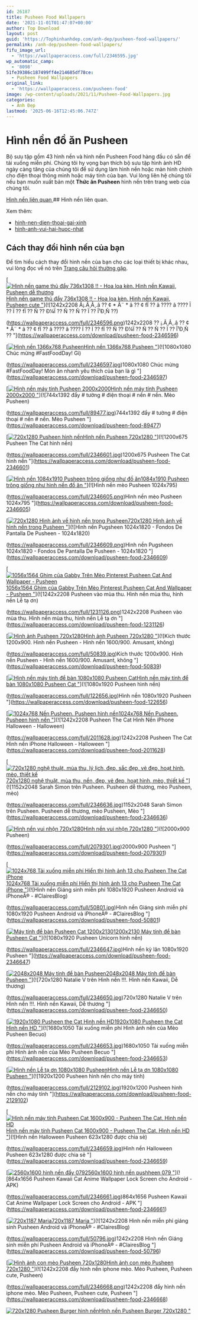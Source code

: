 ```yaml
---
id: 26187
title: Pusheen Food Wallpapers
date: '2021-11-01T01:47:07+00:00'
author: Top Download
layout: post
guid: 'https://Tophinhanhdep.com/anh-dep/pusheen-food-wallpapers/'
permalink: /anh-dep/pusheen-food-wallpapers/
fifu_image_url:
  - 'https://wallpaperaccess.com/full/2346595.jpg'
wp_automatic_camp:
  - '8098'
51fe39386c187499ff4e214685df78ce:
  - Pusheen Food Wallpapers
original_link:
  - 'https://wallpaperaccess.com/pusheen-food'
image: /wp-content/uploads/2021/11/Pusheen-Food-Wallpapers.jpg
categories:
  - Ảnh Đẹp
lastmod: '2025-06-16T12:45:06.747Z'
---
```

# Hình nền đồ ăn Pusheen

Bộ sưu tập gồm 43 hình nền và hình nền Pusheen Food hàng đầu có sẵn để tải xuống miễn phí. Chúng tôi hy vọng bạn thích bộ sưu tập hình ảnh HD ngày càng tăng của chúng tôi để sử dụng làm hình nền hoặc màn hình chính cho điện thoại thông minh hoặc máy tính của bạn. Vui lòng liên hệ chúng tôi nếu bạn muốn xuất bản một **Thức ăn Pusheen** hình nền trên trang web của chúng tôi.

[Hình nền liên quan ](#related) ## Hình nền liên quan.

   
 Xem thêm:

   
- [hinh-nen-dien-thoai-gai-xinh](https://tophinhanhdep.com/hinh-nen-dep/hinh-nen-dien-thoai-gai-xinh/)
- [hinh-anh-vui-hai-huoc-nhat](https://tophinhanhdep.com/anh-hai-huoc/hinh-anh-vui-hai-huoc-nhat/)

## Cách thay đổi hình nền của bạn

Để tìm hiểu cách thay đổi hình nền của bạn cho các loại thiết bị khác nhau, vui lòng đọc về nó trên [Trang câu hỏi thường gặp](https://tophinhanhdep.com/faq/).

  
[[![Hình nền game thủ đẩy 736x1308 !!  - Hoa loa kèn.  Hình nền Kawaii, Pusheen dễ thương](https://wallpaperaccess.com/full/2346595.jpg)Hình nền game thủ đẩy 736x1308 !! - Hoa loa kèn. Hình nền Kawaii, Pusheen cute "](https://wallpaperaccess.com/download/pusheen-food-2346595)](![1242x2208 Â¡.Â¸Â¸.â ?? ¢ * Â¨ * â ?? ¢ fÏ ?? â ???? â ???? Ï ?? Ï ??  fÏ ?? Ñ ??  Ð¼Ï ?? Ñ ?? Ñ ??  Ï ?? Î¹Ð¸Ñ ??)

(https://wallpaperaccess.com/full/2346596.png)1242x2208 ?? ¡.Â¸Â¸.â ?? ¢ \* Â¨ \* â ?? ¢ fÏ ?? â ???? â ???? Ï ?? Ï ?? fÏ ?? Ñ ?? Ð¼Ï ?? Ñ ?? Ñ ?? Ï ?? Î¹Ð¸Ñ ?? "](https://wallpaperaccess.com/download/pusheen-food-2346596)

[[![Hình nền 1366x768 Pusheen](https://wallpaperaccess.com/full/337664.jpg)Hình nền 1366x768 Pusheen "](https://wallpaperaccess.com/download/pusheen-food-337664)](![1080x1080 Chúc mừng #FastFoodDay!  Gì)

(https://wallpaperaccess.com/full/2346597.jpg)1080x1080 Chúc mừng #FastFoodDay! Món ăn nhanh yêu thích của bạn là gì "](https://wallpaperaccess.com/download/pusheen-food-2346597)

[[![Hình nền máy tính Pusheen 2000x2000](https://wallpaperaccess.com/full/122637.jpg)Hình nền máy tính Pusheen 2000x2000 "](https://wallpaperaccess.com/download/pusheen-food-122637)](![744x1392 đẩy # tường # điện thoại # nền # nền.  Mèo Pusheen)

(https://wallpaperaccess.com/full/89477.jpg)744x1392 đẩy # tường # điện thoại # nền # nền. Mèo Pusheen "](https://wallpaperaccess.com/download/pusheen-food-89477)

[[![720x1280 Pusheen hình nền](https://wallpaperaccess.com/full/2346600.jpg)Hình nền Pusheen 720x1280 "](https://wallpaperaccess.com/download/pusheen-food-2346600)](![1200x675 Pusheen The Cat hình nền)

(https://wallpaperaccess.com/full/2346601.jpg)1200x675 Pusheen The Cat hình nền "](https://wallpaperaccess.com/download/pusheen-food-2346601)

[[![Hình nền 1084x1910 Pusheen trông giống như đồ ăn](https://wallpaperaccess.com/full/2346604.jpg)1084x1910 Pusheen trông giống như hình nền đồ ăn "](https://wallpaperaccess.com/download/pusheen-food-2346604)](![Hình nền mèo Pusheen 1024x795)

(https://wallpaperaccess.com/full/2346605.png)Hình nền mèo Pusheen 1024x795 "](https://wallpaperaccess.com/download/pusheen-food-2346605)

[[![720x1280 Hình ảnh về hình nền trong Pusheen](https://wallpaperaccess.com/full/2346606.jpg)720x1280 Hình ảnh về hình nền trong Pusheen "](https://wallpaperaccess.com/download/pusheen-food-2346606)](![Hình nền Pugsheen 1024x1820 - Fondos De Pantalla De Pusheen - 1024x1820)

(https://wallpaperaccess.com/full/2346609.png)Hình nền Pugsheen 1024x1820 - Fondos De Pantalla De Pusheen - 1024x1820 "](https://wallpaperaccess.com/download/pusheen-food-2346609)

[[![1056x1564 Ghim của Gabby Trên Mèo Pinterest Pusheen Cat And Wallpaper - Pusheen](https://wallpaperaccess.com/full/2346610.jpg)1056x1564 Ghim của Gabby Trên Mèo Pinterest Pusheen Cat And Wallpaper - Pusheen "](https://wallpaperaccess.com/download/pusheen-food-2346610)](![1242x2208 Pusheen vào mùa thu.  Hình nền mùa thu, hình nền Lễ tạ ơn)

(https://wallpaperaccess.com/full/1231126.png)1242x2208 Pusheen vào mùa thu. Hình nền mùa thu, hình nền Lễ tạ ơn "](https://wallpaperaccess.com/download/pusheen-food-1231126)

[[![Hình ảnh Pusheen 720x1280](https://wallpaperaccess.com/full/2346614.png)Hình ảnh Pusheen 720x1280 "](https://wallpaperaccess.com/download/pusheen-food-2346614)](![Kích thước 1200x900.  Hình nền Pusheen - Hình nền 1600/900.  Amusant, không)

(https://wallpaperaccess.com/full/50839.jpg)Kích thước 1200x900. Hình nền Pusheen - Hình nền 1600/900. Amusant, không "](https://wallpaperaccess.com/download/pusheen-food-50839)

[[![Hình nền máy tính để bàn 1080x1080 Pusheen Cat](https://wallpaperaccess.com/full/1253709.jpg)Hình nền máy tính để bàn 1080x1080 Pusheen Cat "](https://wallpaperaccess.com/download/pusheen-food-1253709)](![1080x1920 Pusheen hình nền)

(https://wallpaperaccess.com/full/122656.jpg)Hình nền 1080x1920 Pusheen "](https://wallpaperaccess.com/download/pusheen-food-122656)

[[![1024x768 Nền Pusheen.  Pusheen hình nền](https://wallpaperaccess.com/full/2346621.jpg)1024x768 Nền Pusheen. Pusheen hình nền "](https://wallpaperaccess.com/download/pusheen-food-2346621)](![1242x2208 Pusheen The Cat Hình Nền iPhone Halloween - Halloween)

(https://wallpaperaccess.com/full/2011628.jpg)1242x2208 Pusheen The Cat Hình nền iPhone Halloween - Halloween "](https://wallpaperaccess.com/download/pusheen-food-2011628)

[[![720x1280 nghệ thuật, mùa thu, lý lịch, đẹp, sắc đẹp, vẻ đẹp, hoạt hình, mèo, thiết kế](https://wallpaperaccess.com/full/2346634.jpg)720x1280 nghệ thuật, mùa thu, nền, đẹp, vẻ đẹp, hoạt hình, mèo, thiết kế "](https://wallpaperaccess.com/download/pusheen-food-2346634)](![1152x2048 Sarah Simon trên Pusheen.  Pusheen dễ thương, mèo Pusheen, mèo)

(https://wallpaperaccess.com/full/2346636.jpg)1152x2048 Sarah Simon trên Pusheen. Pusheen dễ thương, mèo Pusheen, Mèo "](https://wallpaperaccess.com/download/pusheen-food-2346636)

[[![Hình nền vui nhộn 720x1280](https://wallpaperaccess.com/full/2291281.jpg)Hình nền vui nhộn 720x1280 "](https://wallpaperaccess.com/download/pusheen-food-2291281)](![2000x900 Pusheen)

(https://wallpaperaccess.com/full/2079301.jpg)2000x900 Pusheen "](https://wallpaperaccess.com/download/pusheen-food-2079301)

[[![1024x768 Tải xuống miễn phí Hiển thị hình ảnh 13 cho Pusheen The Cat iPhone](https://wallpaperaccess.com/full/89506.jpg)1024x768 Tải xuống miễn phí Hiển thị hình ảnh 13 cho Pusheen The Cat iPhone "](https://wallpaperaccess.com/download/pusheen-food-89506)](![Hình nền Giáng sinh miễn phí 1080x1920 Pusheen Android và iPhoneÂ® - #ClairesBlog)

(https://wallpaperaccess.com/full/50801.jpg)Hình nền Giáng sinh miễn phí 1080x1920 Pusheen Android và iPhoneÂ® - #ClairesBlog "](https://wallpaperaccess.com/download/pusheen-food-50801)

[[![Máy tính để bàn Pusheen Cat 1200x2130](https://wallpaperaccess.com/full/2346642.jpg)1200x2130 Máy tính để bàn Pusheen Cat "](https://wallpaperaccess.com/download/pusheen-food-2346642)](![1080x1920 Pusheen Unicorn hình nền)

(https://wallpaperaccess.com/full/2346647.jpg)Hình nền kỳ lân 1080x1920 Pusheen "](https://wallpaperaccess.com/download/pusheen-food-2346647)

[[![2048x2048 Máy tính để bàn Pusheen](https://wallpaperaccess.com/full/2011679.jpg)2048x2048 Máy tính để bàn Pusheen "](https://wallpaperaccess.com/download/pusheen-food-2011679)](![720x1280 Natalie V trên Hình nền !!!.  Hình nền Kawaii, Dễ thương)

(https://wallpaperaccess.com/full/2346650.jpg)720x1280 Natalie V trên Hình nền !!!. Hình nền Kawaii, Dễ thương "](https://wallpaperaccess.com/download/pusheen-food-2346650)

[[![1920x1080 Pusheen the Cat Hình nền HD](https://wallpaperaccess.com/full/2346652.jpg)1920x1080 Pusheen the Cat Hình nền HD "](https://wallpaperaccess.com/download/pusheen-food-2346652)](![1680x1050 Tải xuống miễn phí Hình ảnh nền của Mèo Pusheen Becuo)

(https://wallpaperaccess.com/full/2346653.jpg)1680x1050 Tải xuống miễn phí Hình ảnh nền của Mèo Pusheen Becuo "](https://wallpaperaccess.com/download/pusheen-food-2346653)

[[![Hình nền Lễ tạ ơn 1080x1080 Pusheen](https://wallpaperaccess.com/full/2079227.jpg)Hình nền Lễ tạ ơn 1080x1080 Pusheen "](https://wallpaperaccess.com/download/pusheen-food-2079227)](![1920x1200 Pusheen hình nền cho máy tính)

(https://wallpaperaccess.com/full/2129102.jpg)1920x1200 Pusheen hình nền cho máy tính "](https://wallpaperaccess.com/download/pusheen-food-2129102)

[[![Hình nền máy tính Pusheen Cat 1600x900 - Pusheen The Cat, Hình nền HD](https://wallpaperaccess.com/full/1391536.jpg)Hình nền máy tính Pusheen Cat 1600x900 - Pusheen The Cat, Hình nền HD "](https://wallpaperaccess.com/download/pusheen-food-1391536)](![Hình nền Halloween Pusheen 623x1280 được chia sẻ)

(https://wallpaperaccess.com/full/2346659.jpg)Hình nền Halloween Pusheen 623x1280 được chia sẻ "](https://wallpaperaccess.com/download/pusheen-food-2346659)

[[![2560x1600 hình nền đẩy 079](https://wallpaperaccess.com/full/2346660.jpg)2560x1600 hình nền pushheen 079 "](https://wallpaperaccess.com/download/pusheen-food-2346660)](![864x1656 Pusheen Kawaii Cat Anime Wallpaper Lock Screen cho Android - APK)

(https://wallpaperaccess.com/full/2346661.jpg)864x1656 Pusheen Kawaii Cat Anime Wallpaper Lock Screen cho Android - APK "](https://wallpaperaccess.com/download/pusheen-food-2346661)

[[![720x1187 Maria](https://wallpaperaccess.com/full/1286620.jpg)720x1187 Maria "](https://wallpaperaccess.com/download/pusheen-food-1286620)](![1242x2208 Hình nền miễn phí giáng sinh Pusheen Android và iPhoneÂ® - #ClairesBlog)

(https://wallpaperaccess.com/full/50796.jpg)1242x2208 Hình nền Giáng sinh miễn phí Pusheen Android và iPhoneÂ® - #ClairesBlog "](https://wallpaperaccess.com/download/pusheen-food-50796)

[[![Hình ảnh con mèo Pusheen 720x1280](https://wallpaperaccess.com/full/2346666.png)Hình ảnh con mèo Pusheen 720x1280 "](https://wallpaperaccess.com/download/pusheen-food-2346666)](![1242x2208 đẩy hình nền iphone mèo.  Mèo Pusheen, Pusheen cute, Pusheen)

(https://wallpaperaccess.com/full/2346668.png)1242x2208 đẩy hình nền iphone mèo. Mèo Pusheen, Pusheen cute, Pusheen "](https://wallpaperaccess.com/download/pusheen-food-2346668)

[![720x1280 Pusheen Burger hình nền](https://wallpaperaccess.com/full/2346670.jpg)Hình nền Pusheen Burger 720x1280 "](https://wallpaperaccess.com/download/pusheen-food-2346670)
